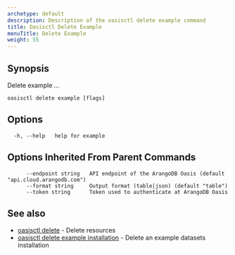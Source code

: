 ```yaml
---
archetype: default
description: Description of the oasisctl delete example command
title: Oasisctl Delete Example
menuTitle: Delete Example
weight: 55
---
```

## Synopsis
Delete example ...

```
oasisctl delete example [flags]
```

## Options
```
  -h, --help   help for example
```

## Options Inherited From Parent Commands
```
      --endpoint string   API endpoint of the ArangoDB Oasis (default "api.cloud.arangodb.com")
      --format string     Output format (table|json) (default "table")
      --token string      Token used to authenticate at ArangoDB Oasis
```

## See also
* [oasisctl delete](_index.md)	 - Delete resources
* [oasisctl delete example installation](delete-example-installation.md)	 - Delete an example datasets installation

